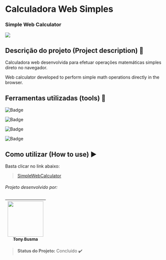 # Calculadora Web Simples
### Simple Web Calculator

<a href="https://tonybusma.github.io/SimpleWebCalculator/" target="_blank"><img src="https://user-images.githubusercontent.com/90411176/171858707-54f4a470-6221-4199-8f3b-dd6ccaf28abd.png"></a>

## Descrição do projeto (Project description) :page_with_curl:

Calculadora web desenvolvida para efetuar operações matemáticas simples direto no navegador.

Web calculator developed to perform simple math operations directly in the browser.

## Ferramentas utilizadas (tools) :wrench:

![Badge](https://img.shields.io/static/v1?label=VScode&message=IDE/editor&color=9cf&style=plastic&logo=vsco)

![Badge](https://img.shields.io/static/v1?label=HTML&message=markup&color=red&style=plastic&logo=html5)

![Badge](https://img.shields.io/static/v1?label=CSS&message=style&color=blue&style=plastic&logo=css3)

![Badge](https://img.shields.io/static/v1?label=JavaScript&message=language&color=yellow&style=plastic&logo=javascript)

## Como utilizar (How to use) :arrow_forward:

Basta clicar no link abaixo:

> <a href="https://tonybusma.github.io/SimpleWebCalculator/" target="_blank">SimpleWebCalculator</a>

###### Projeto desenvolvido por:

[<img src="https://user-images.githubusercontent.com/90411176/171323461-8c149ca3-f61c-4d21-b8b5-04319a5b7189.jpg" width=115 > <br> <sub> Tony Busma </sub>](https://github.com/tonybusma) |
| :---: |

> **Status do Projeto:** Concluido :heavy_check_mark:
